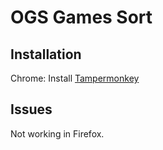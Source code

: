 # OGS Games Sort

## Installation

Chrome: Install [Tampermonkey](https://chrome.google.com/webstore/detail/tampermonkey/dhdgffkkebhmkfjojejmpbldmpobfkfo)

## Issues

Not working in Firefox.